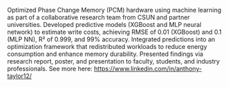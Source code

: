 Optimized Phase Change Memory (PCM) hardware using machine learning as part of a collaborative research team from CSUN and partner universities. 
Developed predictive models (XGBoost and MLP neural network) to estimate write costs, achieving RMSE of 0.01 (XGBoost) and 0.1 (MLP NN), R² of 0.999, and 99% accuracy. 
Integrated predictions into an optimization framework that redistributed workloads to reduce energy consumption and enhance memory durability.
Presented findings via research report, poster, and presentation to faculty, students, and industry professionals.
See more here: https://www.linkedin.com/in/anthony-taylor12/
 
